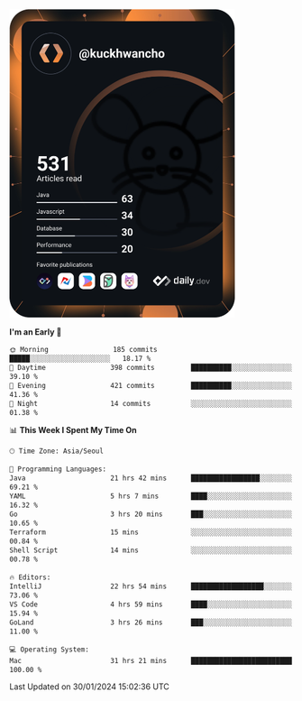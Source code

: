 <a href="https://app.daily.dev/kuckhwancho"><img src="https://github.com/kuckjwi0928/kuckjwi0928/blob/master/devcard.svg" width="400" alt="Kuckjwi Devcard"/></a>

<!--START_SECTION:waka-->
**I'm an Early 🐤** 

```text
🌞 Morning                185 commits         █████░░░░░░░░░░░░░░░░░░░░   18.17 % 
🌆 Daytime                398 commits         ██████████░░░░░░░░░░░░░░░   39.10 % 
🌃 Evening                421 commits         ██████████░░░░░░░░░░░░░░░   41.36 % 
🌙 Night                  14 commits          ░░░░░░░░░░░░░░░░░░░░░░░░░   01.38 % 
```


📊 **This Week I Spent My Time On** 

```text
🕑︎ Time Zone: Asia/Seoul

💬 Programming Languages: 
Java                     21 hrs 42 mins      █████████████████░░░░░░░░   69.21 % 
YAML                     5 hrs 7 mins        ████░░░░░░░░░░░░░░░░░░░░░   16.32 % 
Go                       3 hrs 20 mins       ███░░░░░░░░░░░░░░░░░░░░░░   10.65 % 
Terraform                15 mins             ░░░░░░░░░░░░░░░░░░░░░░░░░   00.84 % 
Shell Script             14 mins             ░░░░░░░░░░░░░░░░░░░░░░░░░   00.78 % 

🔥 Editors: 
IntelliJ                 22 hrs 54 mins      ██████████████████░░░░░░░   73.06 % 
VS Code                  4 hrs 59 mins       ████░░░░░░░░░░░░░░░░░░░░░   15.94 % 
GoLand                   3 hrs 26 mins       ███░░░░░░░░░░░░░░░░░░░░░░   11.00 % 

💻 Operating System: 
Mac                      31 hrs 21 mins      █████████████████████████   100.00 % 
```


 Last Updated on 30/01/2024 15:02:36 UTC
<!--END_SECTION:waka-->
